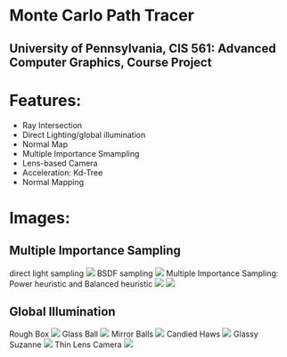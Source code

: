 Monte Carlo Path Tracer
======================

University of Pennsylvania, CIS 561: Advanced Computer Graphics, Course Project
------------
# Features:
- Ray Intersection
- Direct Lighting/global illumination
- Normal Map
- Multiple Importance Smampling
- Lens-based Camera
- Acceleration: Kd-Tree
- Normal Mapping
# Images:
## Multiple Importance Sampling
direct light sampling
![](Renders/veachScene_Runshi_NOMIS)
BSDF sampling
![](Renders/veachScene_Runshi_Naive)
Multiple Importance Sampling: Power heuristic and Balanced heuristic
![](Renders/veachScene_Runshi_Power)
![](Renders/veachScene_Runshi_Balanced)

## Global Illumination
Rough Box
![](Renders/roughboxFull)
Glass Ball
![](Renders/glassballFull)
Mirror Balls
![](Renders/mirrorBalls)
Candied Haws
![](Renders/chainsBall)
Glassy Suzanne
![](Renders/glassSuzanne)
Thin Lens Camera
![](Renders/thinLensCamera)
